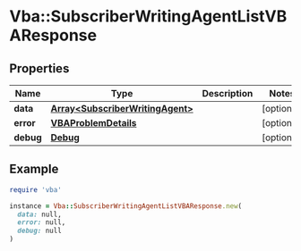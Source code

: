 # Vba::SubscriberWritingAgentListVBAResponse

## Properties

| Name | Type | Description | Notes |
| ---- | ---- | ----------- | ----- |
| **data** | [**Array&lt;SubscriberWritingAgent&gt;**](SubscriberWritingAgent.md) |  | [optional] |
| **error** | [**VBAProblemDetails**](VBAProblemDetails.md) |  | [optional] |
| **debug** | [**Debug**](Debug.md) |  | [optional] |

## Example

```ruby
require 'vba'

instance = Vba::SubscriberWritingAgentListVBAResponse.new(
  data: null,
  error: null,
  debug: null
)
```

